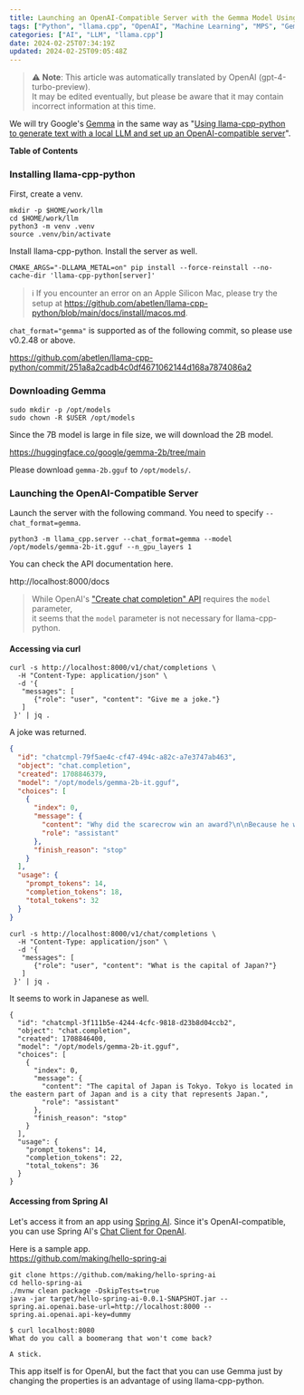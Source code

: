 ```yaml
---
title: Launching an OpenAI-Compatible Server with the Gemma Model Using llama-cpp-python and Accessing it from Spring AI
tags: ["Python", "llama.cpp", "OpenAI", "Machine Learning", "MPS", "Gemma", "Spring AI"]
categories: ["AI", "LLM", "llama.cpp"]
date: 2024-02-25T07:34:19Z
updated: 2024-02-25T09:05:48Z
---
```


> ⚠️ **Note**: This article was automatically translated by OpenAI (gpt-4-turbo-preview). <br>It may be edited eventually, but please be aware that it may contain incorrect information at this time.

We will try Google's [Gemma](https://huggingface.co/google/gemma-2b) in the same way as "[Using llama-cpp-python to generate text with a local LLM and set up an OpenAI-compatible server](/entries/770)".


**Table of Contents**
<!-- toc -->

### Installing llama-cpp-python

First, create a venv.

```
mkdir -p $HOME/work/llm
cd $HOME/work/llm
python3 -m venv .venv
source .venv/bin/activate
```

Install llama-cpp-python. Install the server as well.

```
CMAKE_ARGS="-DLLAMA_METAL=on" pip install --force-reinstall --no-cache-dir 'llama-cpp-python[server]'
```

> ℹ️ If you encounter an error on an Apple Silicon Mac, please try the setup at https://github.com/abetlen/llama-cpp-python/blob/main/docs/install/macos.md.

`chat_format="gemma"` is supported as of the following commit, so please use v0.2.48 or above.

https://github.com/abetlen/llama-cpp-python/commit/251a8a2cadb4c0df4671062144d168a7874086a2


### Downloading Gemma


```
sudo mkdir -p /opt/models
sudo chown -R $USER /opt/models
```

Since the 7B model is large in file size, we will download the 2B model.

https://huggingface.co/google/gemma-2b/tree/main

Please download `gemma-2b.gguf` to `/opt/models/`.

### Launching the OpenAI-Compatible Server

Launch the server with the following command. You need to specify `--chat_format=gemma`.

```
python3 -m llama_cpp.server --chat_format=gemma --model /opt/models/gemma-2b-it.gguf --n_gpu_layers 1
```

You can check the API documentation here.

http://localhost:8000/docs


> While OpenAI's ["Create chat completion" API](https://platform.openai.com/docs/api-reference/chat/create) requires the `model` parameter, <br>
> it seems that the `model` parameter is not necessary for llama-cpp-python.

#### Accessing via curl

```
curl -s http://localhost:8000/v1/chat/completions \
  -H "Content-Type: application/json" \
  -d '{
   "messages": [
      {"role": "user", "content": "Give me a joke."}
   ]
 }' | jq .
```

A joke was returned.

```json
{
  "id": "chatcmpl-79f5ae4c-cf47-494c-a82c-a7e3747ab463",
  "object": "chat.completion",
  "created": 1708846379,
  "model": "/opt/models/gemma-2b-it.gguf",
  "choices": [
    {
      "index": 0,
      "message": {
        "content": "Why did the scarecrow win an award?\n\nBecause he was outstanding in his field!",
        "role": "assistant"
      },
      "finish_reason": "stop"
    }
  ],
  "usage": {
    "prompt_tokens": 14,
    "completion_tokens": 18,
    "total_tokens": 32
  }
}
```


```
curl -s http://localhost:8000/v1/chat/completions \
  -H "Content-Type: application/json" \
  -d '{
   "messages": [
      {"role": "user", "content": "What is the capital of Japan?"}
   ]
 }' | jq .
```

It seems to work in Japanese as well.

```
{
  "id": "chatcmpl-3f111b5e-4244-4cfc-9818-d23b8d04ccb2",
  "object": "chat.completion",
  "created": 1708846400,
  "model": "/opt/models/gemma-2b-it.gguf",
  "choices": [
    {
      "index": 0,
      "message": {
        "content": "The capital of Japan is Tokyo. Tokyo is located in the eastern part of Japan and is a city that represents Japan.",
        "role": "assistant"
      },
      "finish_reason": "stop"
    }
  ],
  "usage": {
    "prompt_tokens": 14,
    "completion_tokens": 22,
    "total_tokens": 36
  }
}
```

#### Accessing from Spring AI

Let's access it from an app using [Spring AI](https://docs.spring.io/spring-ai/reference/index.html).
Since it's OpenAI-compatible, you can use Spring AI's [Chat Client for OpenAI](https://docs.spring.io/spring-ai/reference/api/clients/openai-chat.html).

Here is a sample app.<br>
https://github.com/making/hello-spring-ai

```
git clone https://github.com/making/hello-spring-ai
cd hello-spring-ai
./mvnw clean package -DskipTests=true
java -jar target/hello-spring-ai-0.0.1-SNAPSHOT.jar --spring.ai.openai.base-url=http://localhost:8000 --spring.ai.openai.api-key=dummy
```


```
$ curl localhost:8080
What do you call a boomerang that won't come back?

A stick.
```

This app itself is for OpenAI, but the fact that you can use Gemma just by changing the properties is an advantage of using llama-cpp-python.
